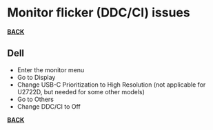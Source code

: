 # Monitor flicker (DDC/CI) issues

**[BACK](../../README.md)**

## Dell
  * Enter the monitor menu
  * Go to Display
  * Change USB-C Prioritization to High Resolution (not applicable for U2722D, but needed for some other models)
  * Go to Others
  * Change DDC/CI to Off

**[BACK](../../README.md)**